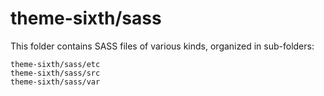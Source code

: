 # theme-sixth/sass

This folder contains SASS files of various kinds, organized in sub-folders:

    theme-sixth/sass/etc
    theme-sixth/sass/src
    theme-sixth/sass/var
